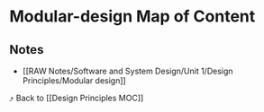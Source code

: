 # Modular-design Map of Content


## Notes
- [[RAW Notes/Software and System Design/Unit 1/Design Principles/Modular design]]

⤴️ Back to [[Design Principles MOC]]